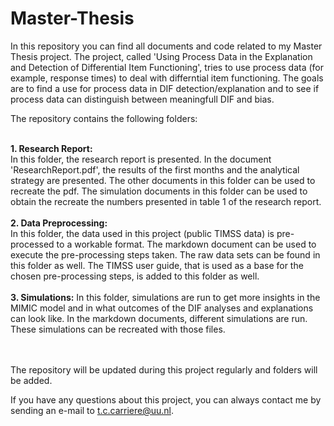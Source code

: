 # Master-Thesis

In this repository you can find all documents and code related to my Master Thesis project. 
The project, called 'Using Process Data in the Explanation and Detection of Differential Item Functioning', tries to use process data (for example, response times) to deal with differntial item functioning. The goals are to find a use for process data in DIF detection/explanation and to see if process data can distinguish between meaningfull DIF and bias. 

The repository contains the following folders:<br><br>

**1. Research Report:**<br>
In this folder, the research report is presented. In the document 'ResearchReport.pdf', the results of the first months and the analytical strategy are presented. The other documents in this folder can be used to recreate the pdf. The simulation documents in this folder can be used to obtain the recreate the numbers presented in table 1 of the research report.
<br><br>
**2. Data Preprocessing:**<br>
In this folder, the data used in this project (public TIMSS data) is pre-processed to a workable format. The markdown document can be used to execute the pre-processing steps taken. The raw data sets can be found in this folder as well. The TIMSS user guide, that is used as a base for the chosen pre-processing steps, is added to this folder as well.
<br><br>
**3. Simulations:**
In this folder, simulations are run to get more insights in the MIMIC model and in what outcomes of the DIF analyses and explanations can look like. In the markdown documents, different simulations are run. These simulations can be recreated with those files. 


<br><br>
The repository will be updated during this project regularly and folders will be added.

If you have any questions about this project, you can always contact me by sending an e-mail to t.c.carriere@uu.nl.
